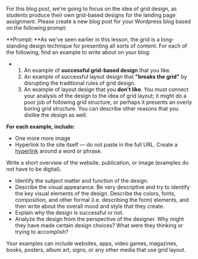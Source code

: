 For this blog post, we're going to focus on the idea of grid design, as students produce their own grid-based designs for the landing page assignment. Please create a new blog post for your Wordpress blog based on the following prompt:

**Prompt: **As we've seen earlier in this lesson, the grid is a long-standing design technique for presenting all sorts of content. For each of the following, find an example to write about on your blog:

* 1. An example of **successful grid-based design** that you like.
  2. An example of successful layout design that **"breaks the grid"** by disrupting the traditional rules of grid design. 
  3. An example of layout design that you **don't like**. You must connect your analysis of the design to the idea of grid layout; it might do a poor job of following grid structure, or perhaps it presents an overly boring grid structure. You can describe other reasons that you dislike the design as well. 

**For each example, include:**

* One more more image
* Hyperlink to the site itself — do not paste in the full URL. Create a [hyperlink](https://www.wpbeginner.com/beginners-guide/beginners-guide-on-how-to-add-a-link-in-wordpress/) around a word or phrase.

Write a short overview of the website, publication, or image \(examples do not have to be digital\). 

* Identify the subject matter and function of the design.
* Describe the visual appearance. Be very descriptive and try to identify the key visual elements of the design. Describe the colors, fonts, composition, and other formal \(i.e. describing the form\) elements, and then write about the overall mood and style that they create.
* Explain why the design is successful or not.
* Analyze the design from the perspective of the designer. Why might they have made certain design choices? What were they thinking or trying to accomplish? 

Your examples can include websites, apps, video games, magazines, books, posters, album art, signs, or any other media that use grid layout.

